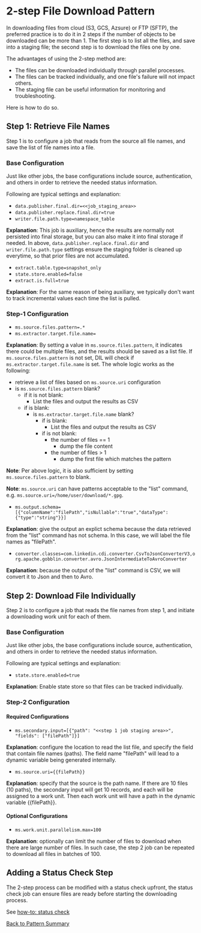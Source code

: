 # 2-step File Download Pattern

In downloading files from cloud (S3, GCS, Azsure) or FTP (SFTP), the preferred
practice is to do it in 2 steps if the number of objects to be downloaded can be 
more than 1. The first step is to list all the files, and save into a staging file;
the second step is to download the files one by one. 

The advantages of using the 2-step method are:

- The files can be downloaded individually through parallel processes.
- The files can be tracked individually, and one file's failure will not impact others.
- The staging file can be useful information for monitoring and troubleshooting.

Here is how to do so.

## Step 1: Retrieve File Names

Step 1 is to configure a job that reads from the source all file names, and 
save the list of file names into a file.  

### Base Configuration

Just like other jobs, the base configurations include source, 
authentication, and others in order to retrieve the needed
status information.

Following are typical settings and explanation:

- `data.publisher.final.dir=<<job_staging_area>>`
- `data.publisher.replace.final.dir=true`
- `writer.file.path.type=namespace_table`

**Explanation**: This job is auxiliary, hence the results are normally not 
persisted into final storage, but you can also make it into
final storage if needed. In above, `data.publisher.replace.final.dir`
and `writer.file.path.type` settings ensure the staging folder
is cleaned up everytime, so that prior files are not accumulated.    

- `extract.table.type=snapshot_only`
- `state.store.enabled=false`
- `extract.is.full=true`

**Explanation**: For the same reason of being auxiliary, we typically don't want to track incremental
values each time the list is pulled.

### Step-1 Configuration

- `ms.source.files.pattern=.*`
- `ms.extractor.target.file.name=`

**Explanation**:  By setting a value in `ms.source.files.pattern`, it indicates there could be multiple
files, and the results should be saved as a list file. If `ms.source.files.pattern` is not set, DIL will check 
if `ms.extractor.target.file.name` is set. The whole logic works as the following:

- retrieve a list of files based on `ms.source.uri` configuration 
- is `ms.source.files.pattern` blank?
    - if it is not blank:
        - List the files and output the results as CSV
    - if is blank:
        - is `ms.extractor.target.file.name` blank?
            - if is blank:
                - List the files and output the results as CSV
            - if is not blank:
                - the number of files == 1
                    - dump the file content
                - the number of files > 1
                    - dump the first file which matches the pattern

**Note**: Per above logic, it is also sufficient by 
setting `ms.source.files.pattern` to blank.  

**Note**: `ms.source.uri` can have patterns acceptable to the "list"
command, e.g. `ms.source.uri=/home/user/download/*.gpg`. 
 
- `ms.output.schema=[{"columnName":"filePath","isNullable":"true","dataType":{"type":"string"}}]`

**Explanation**: give the output an explict schema because the data retrieved
from the "list" command has not schema. In this case, we will label the
file names as "filePath". 

- `converter.classes=com.linkedin.cdi.converter.CsvToJsonConverterV3,org.apache.gobblin.converter.avro.JsonIntermediateToAvroConverter`

**Explanation**: because the output of the "list" command is CSV, we will
convert it to Json and then to Avro. 

## Step 2: Download File Individually 

Step 2 is to configure a job that reads the file names from step 1, and 
initiate a downloading work unit for each of them.   

### Base Configuration

Just like other jobs, the base configurations include source, 
authentication, and others in order to retrieve the needed
status information.

Following are typical settings and explanation:

- `state.store.enabled=true`

**Explanation**: Enable state store so that files can be tracked
individually.

### Step-2 Configuration

#### Required Configurations

- `ms.secondary.input=[{"path": "<<step 1 job staging area>>", "fields": ["filePath"]}]`

**Explanation**: configure the location to read the list file, and specify the field
that contain file names (paths). The field name "filePath" will  lead to 
a dynamic variable being generated internally. 

- `ms.source.uri={{filePath}}`

**Explanation**: specify that the source is the path name. If
there are 10 files (10 paths), the secondary input will get 10 records, and each
will be assigned to a work unit. Then each work unit will have a path in the
dynamic variable {{filePath}}.  

#### Optional Configurations

- `ms.work.unit.parallelism.max=100`

**Explanation**: optionally can limit the number of files to download when 
there are large number of files. In such case, the step 2 job can be repeated
to download all files in batches of 100.

## Adding a Status Check Step

The 2-step process can be modified with a status check upfront, 
the status check job can ensure files are ready before starting 
the downloading process. 

See [how-to: status check](../how-to/status-check-job.md)

[Back to Pattern Summary](summary.md)